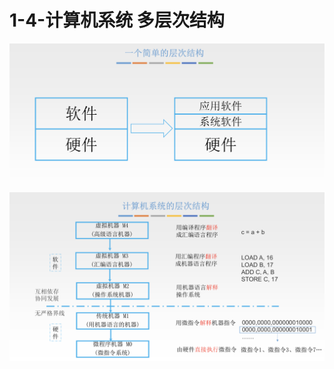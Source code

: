 # 1-4-计算机系统 多层次结构

![](../../.gitbook/assets/image%20%28131%29.png)

![](../../.gitbook/assets/image%20%28234%29.png)

